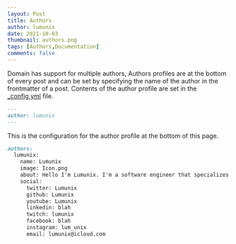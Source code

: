 ```yaml
---
layout: Post
title: Authors
author: lumunix
date: 2021-10-03
thumbnail: authors.png
tags: [Authors,Documentation]
comments: false
---
```

Domain has support for multiple authors, Authors profiles are at the bottom of every post and can be set by specifying the name of the author in the frontmatter of a post. Contents of the author profile are set in the [_config.yml](https://github.com/Lumunix/Domain/blob/main/_config.yml) file.

```markdown
---
author: lumunix
---
```

This is the configuration for the author profile at the bottom of this page.
```markdown
authors:
  lumunix:
    name: Lumunix
    image: Icon.png
    about: Hello I'm Lumunix. I'm a software engineer that specializes in automation. I love to learn about new and creative ways to get computers to do my bidding, the world is filled with problems waiting to be solved!
    social:
      twitter: Lumunix
      github: Lumunix
      youtube: Lumunix
      linkedin: blah
      twitch: lumunix
      facebook: blah
      instagram: lum_unix
      email: lumunix@icloud.com
```

